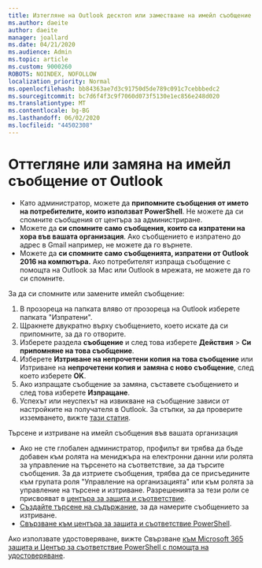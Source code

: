 ```yaml
---
title: Изтегляне на Outlook десктоп или заместване на имейл съобщение
ms.author: daeite
author: daeite
manager: joallard
ms.date: 04/21/2020
ms.audience: Admin
ms.topic: article
ms.custom: 9000260
ROBOTS: NOINDEX, NOFOLLOW
localization_priority: Normal
ms.openlocfilehash: bb84363ae7d3c91750d5de789c091c7cebbbedc2
ms.sourcegitcommit: bc7d6f4f3c9f7060d073f5130e1ec856e248d020
ms.translationtype: MT
ms.contentlocale: bg-BG
ms.lasthandoff: 06/02/2020
ms.locfileid: "44502308"
---
```

# <a name="recall-or-replace-an-outlook-email-message"></a>Оттегляне или замяна на имейл съобщение от Outlook

- Като администратор, можете да **припомните съобщения от името на потребителите, които използват PowerShell**. Не можете да си спомните съобщения от центъра за администриране.
- Можете да **си спомните само съобщения, които са изпратени на хора във вашата организация**. Ако съобщението е изпратено до адрес в Gmail например, не можете да го върнете.
- Можете да **си спомните само съобщенията, изпратени от Outlook 2016 на компютъра.** Ако потребителят изпраща съобщение с помощта на Outlook за Mac или Outlook в мрежата, не можете да го си спомните.

За да си спомните или замените имейл съобщение:

1. В прозореца на папката вляво от прозореца на Outlook изберете папката "Изпратени".
1. Щракнете двукратно върху съобщението, което искате да си припомните, за да го отворите.
1. Изберете раздела **съобщение** и след това изберете **Действия**  >  **Си припомняне на това съобщение**.
1. Изберете **Изтриване на непрочетени копия на това съобщение** или Изтриване на **непрочетени копия и замяна с ново съобщение**, след което изберете **OK**.
1. Ако изпращате съобщение за замяна, съставете съобщението и след това изберете **Изпращане**.
1. Успехът или неуспехът на извикване на съобщение зависи от настройките на получателя в Outlook. За стъпки, за да проверите изземването, вижте [тази статия](https://support.office.com/article/35027f88-d655-4554-b4f8-6c0729a723a0).

Търсене и изтриване на имейл съобщения във вашата организация

- Ако не сте глобален администратор, профилът ви трябва да бъде добавен към ролята на мениджъра на електронни данни или ролята за управление на търсенето на съответствие, за да търсите съобщения. За да изтриете съобщения, трябва да се присъедините към групата роля "Управление на организацията" или към ролята за управление на търсене и изтриване. Разрешенията за тези роли се присвояват в [центъра за защита и съответствие](https://go.microsoft.com/fwlink/?linkid=2083731).
- [Създайте търсене на съдържание,](https://docs.microsoft.com/microsoft-365/compliance/content-search) за да намерите съобщението за изтриване.
- [Свързване към центъра за защита и съответствие PowerShell](https://docs.microsoft.com/powershell/exchange/office-365-scc/connect-to-scc-powershell/connect-to-scc-powershell?view=exchange-ps).

Ако използвате удостоверяване, вижте Свързване [към Microsoft 365 защита и Център за съответствие PowerShell с помощта на удостоверяване](https://docs.microsoft.com/powershell/exchange/office-365-scc/connect-to-scc-powershell/mfa-connect-to-scc-powershell?view=exchange-ps).